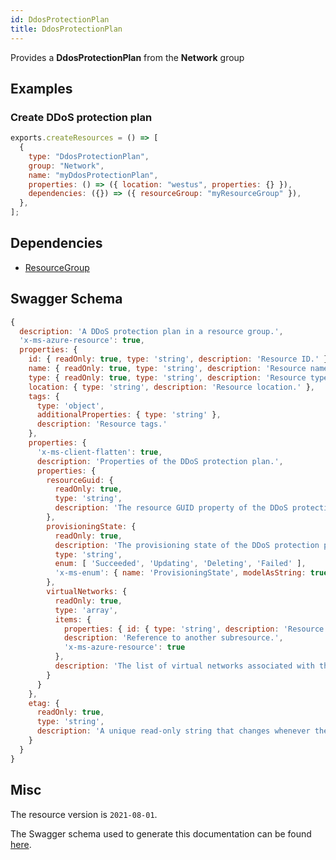 ```yaml
---
id: DdosProtectionPlan
title: DdosProtectionPlan
---
```

Provides a **DdosProtectionPlan** from the **Network** group
## Examples
### Create DDoS protection plan
```js
exports.createResources = () => [
  {
    type: "DdosProtectionPlan",
    group: "Network",
    name: "myDdosProtectionPlan",
    properties: () => ({ location: "westus", properties: {} }),
    dependencies: ({}) => ({ resourceGroup: "myResourceGroup" }),
  },
];

```
## Dependencies
- [ResourceGroup](../Resources/ResourceGroup.md)
## Swagger Schema
```js
{
  description: 'A DDoS protection plan in a resource group.',
  'x-ms-azure-resource': true,
  properties: {
    id: { readOnly: true, type: 'string', description: 'Resource ID.' },
    name: { readOnly: true, type: 'string', description: 'Resource name.' },
    type: { readOnly: true, type: 'string', description: 'Resource type.' },
    location: { type: 'string', description: 'Resource location.' },
    tags: {
      type: 'object',
      additionalProperties: { type: 'string' },
      description: 'Resource tags.'
    },
    properties: {
      'x-ms-client-flatten': true,
      description: 'Properties of the DDoS protection plan.',
      properties: {
        resourceGuid: {
          readOnly: true,
          type: 'string',
          description: 'The resource GUID property of the DDoS protection plan resource. It uniquely identifies the resource, even if the user changes its name or migrate the resource across subscriptions or resource groups.'
        },
        provisioningState: {
          readOnly: true,
          description: 'The provisioning state of the DDoS protection plan resource.',
          type: 'string',
          enum: [ 'Succeeded', 'Updating', 'Deleting', 'Failed' ],
          'x-ms-enum': { name: 'ProvisioningState', modelAsString: true }
        },
        virtualNetworks: {
          readOnly: true,
          type: 'array',
          items: {
            properties: { id: { type: 'string', description: 'Resource ID.' } },
            description: 'Reference to another subresource.',
            'x-ms-azure-resource': true
          },
          description: 'The list of virtual networks associated with the DDoS protection plan resource. This list is read-only.'
        }
      }
    },
    etag: {
      readOnly: true,
      type: 'string',
      description: 'A unique read-only string that changes whenever the resource is updated.'
    }
  }
}
```
## Misc
The resource version is `2021-08-01`.

The Swagger schema used to generate this documentation can be found [here](https://github.com/Azure/azure-rest-api-specs/tree/main/specification/network/resource-manager/Microsoft.Network/stable/2021-08-01/ddosProtectionPlan.json).
